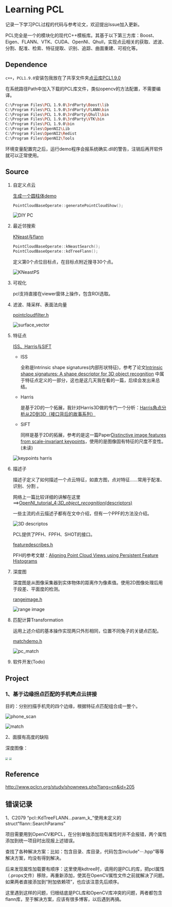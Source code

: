 # Learning PCL

记录一下学习PCL过程的代码与参考论文，欢迎提出Issue加入更新。

PCL完全是一个的模块化的现代C++模板库。其基于以下第三方库：Boost、Eigen、FLANN、VTK、CUDA、OpenNI、Qhull，实现点云相关的获取、滤波、分割、配准、检索、特征提取、识别、追踪、曲面重建、可视化等。

## Dependence

`c++`，`PCL1.9.0`安装包我放在了共享文件夹[点云库PCL1.9.0](\\192.168.0.92\共享目录\常用软件\软件\点云库PCL1.9.0)

在系统路径Path中加入下载的PCL库文件，类似opencv的方法配置，不需要编译。

```bash
C:\Program Files\PCL 1.9.0\3rdParty\Boost\lib
C:\Program Files\PCL 1.9.0\3rdParty\FLANN\bin
C:\Program Files\PCL 1.9.0\3rdParty\Qhull\bin
C:\Program Files\PCL 1.9.0\3rdParty\VTK\bin
C:\Program Files\PCL 1.9.0\bin
C:\Program Files\OpenNI2\Lib
C:\Program Files\OpenNI2\Redist
C:\Program Files\OpenNI2\Tools
```

环境变量配置完之后，运行demo程序会报系统确实.dll的警告，注销后再开软件就可以正常使用。



## Source

1. 自定义点云

   [生成一个圆柱体demo](LearningPCL/searchpoints.h)

   ```c++
   PointCloudBaseOperate::generatePointCloudShow();
   ```

   ![DIY PC](learningPCL/material/diy_pc.gif)

   

2. 最近邻搜索

   [KNeast与flann](LearningPCL/searchpoints.h)

   ```c++
   PointCloudBaseOperate::kNeastSearch();
   PointCloudBaseOperate::kdTreeFlann();
   ```

   定义第0个点位目标点，在目标点附近搜寻30个点。

   ![KNeastPS](learningPCL/material/KNeastPS.png)

   

3. 可视化

   pcl支持直接在viewer窗体上操作，包含ROI选取。

   

4. 滤波、降采样、表面法向量

   [pointcloudfilter.h](LearningPCL/pointcloudfilter.h)

   ![surface_vector](learningPCL/material/surface_vector.gif)

   

5. 特征点

   [ISS、Harris与SIFT](LearningPCL/pointcloudfilter.h)

   - ISS

     全称是Intrinsic shape signatures(内部形状特征)，参考了论文[Intrinsic shape signatures: A shape descriptor for 3D object recognition](https://ieeexplore.ieee.org/document/5457637) 中属于特征点定义的一部分，这也是这几天我在看的一篇，后续会发出来总结。

   - Harris

     是基于2D的一个拓展，我针对Harris3D做的专门一个分析：[Harris角点分析从2D到3D（接口背后的故事系列）](https://www.notion.so/blazarlin/Harris-2D-3D-47cc455885a1478a829e577f55362e31)

   - SIFT

     同样是基于2D的拓展，参考的是这一篇Paper[Distinctive image features from scale-invariant keypoints](https://www.cs.ubc.ca/~lowe/papers/ijcv04.pdf)，使用的是图像固有特征的尺度不变性。(未读)

   ![keypoints harris](learningPCL/material/keypoints_harris.gif)

   

   

6. 描述子

   描述子定义了如何描述一个点云特征，如直方图，点对特征......常用于配准、识别、分割 。

   网络上一篇比较详细的讲解在这里==>[OpenNI_tutorial_4:_3D_object_recognition_(descriptors)](http://robotica.unileon.es/index.php/PCL/OpenNI_tutorial_4:_3D_object_recognition_(descriptors))

   一些主流的点云描述子都有在文中介绍，但有一个PPF的方法没介绍。

   ![3D descriptos](learningPCL/material/descriptors.png)

   PCL提供了PFH、FPFH、SHOT的接口。

   [featuredescribes.h](learningPCL/featuredescribes.h)

   PFH的参考文献：[Aligning Point Cloud Views using Persistent Feature Histograms](http://citeseerx.ist.psu.edu/viewdoc/download?doi=10.1.1.391.5915&rep=rep1&type=pdf)

   

7. 深度图

   深度图是从图像采集器到实体物体的距离作为像素值。使用2D图像处理后用于段差、平面度的检测。

   [rangeimage.h](learningPCL/rangeimage.h)

   ![range image](learningPCL/material/rangeimage.gif)

   

8. 匹配计算Transformation

   运用上述介绍的基本操作实现两只外形相同，位置不同兔子的关键点匹配。

   [matchdemo.h](learningPCL/matchdemo.h)

   ![pc_match](learningPCL/material/pc_match.gif)

   

9. 软件开发(Todo)



## Project

### 1、基于边缘拐点匹配的手机壳点云拼接

目的：分别扫描手机壳的四个边缘，根据特征点匹配组合成一整个。

![phone_scan](learningPCL/material/phone_scan.jpg)

![match](learningPCL/material/try_match_success_20200813.gif)



2、面膜有高度的缺陷

深度图像：

<img src="learningPCL/maskerrorimage/pcd2image/range_image0_fit.jpg" style="zoom:50%;" />

<img src="learningPCL/maskerrorimage/pcd2image/range_image1_fit.jpg" style="zoom:50%;" />

## Reference

http://www.pclcn.org/study/shownews.php?lang=cn&id=205

## 错误记录

1、C2079 “pcl::KdTreeFLANN...param_k_”使用未定义的 struct“flann::SearchParams”

项目需要用到OpenCV和PCL，在分别单独添加现有属性时并不会报错，两个属性添加到统一项目时出现报上述错误。

查找了各种解决方案：比如：包含目录、库目录，代码包含include"···.hpp"等等解决方案，均没有得到解决。

后来发现属性加载要有顺序：这里使用kdtree时，调用的是PCL的库，把pcl属性（.props文件）移除，再重新添加，使其在OpenCV属性文件之前就解决了问题。如果两者直接添加到“附加依赖项”，也应该注意先后顺序。

这里遇到这样的问题，归根结底是PCL库和OpenCV库冲突的问题，两者都包含flann库，至于解决方案，应该有很多博客，以后遇到再搞。